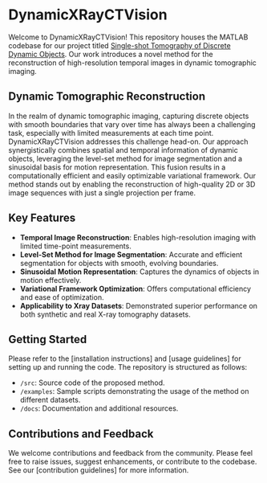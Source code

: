 # DynamicXRayCTVision


Welcome to DynamicXRayCTVision! This repository houses the MATLAB codebase for our project titled [Single-shot Tomography of Discrete Dynamic Objects](https://arxiv.org/abs/2311.05269). Our work introduces a novel method for the reconstruction of high-resolution temporal images in dynamic tomographic imaging.

## Dynamic Tomographic Reconstruction

In the realm of dynamic tomographic imaging, capturing discrete objects with smooth boundaries that vary over time has always been a challenging task, especially with limited measurements at each time point. DynamicXRayCTVision addresses this challenge head-on. Our approach synergistically combines spatial and temporal information of dynamic objects, leveraging the level-set method for image segmentation and a sinusoidal basis for motion representation. This fusion results in a computationally efficient and easily optimizable variational framework. Our method stands out by enabling the reconstruction of high-quality 2D or 3D image sequences with just a single projection per frame.

## Key Features

- **Temporal Image Reconstruction**: Enables high-resolution imaging with limited time-point measurements.
- **Level-Set Method for Image Segmentation**: Accurate and efficient segmentation for objects with smooth, evolving boundaries.
- **Sinusoidal Motion Representation**: Captures the dynamics of objects in motion effectively.
- **Variational Framework Optimization**: Offers computational efficiency and ease of optimization.
- **Applicability to Xray Datasets**: Demonstrated superior performance on both synthetic and real X-ray tomography datasets.

## Getting Started

Please refer to the [installation instructions] and [usage guidelines] for setting up and running the code. The repository is structured as follows:

- `/src`: Source code of the proposed method.
- `/examples`: Sample scripts demonstrating the usage of the method on different datasets.
- `/docs`: Documentation and additional resources.

## Contributions and Feedback

We welcome contributions and feedback from the community. Please feel free to raise issues, suggest enhancements, or contribute to the codebase. See our [contribution guidelines] for more information.
